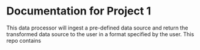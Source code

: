 # Documentation for Project 1
This data processor will ingest a pre-defined data source and return the transformed data source to the user in a format specified by the user. This repo contains
